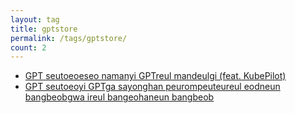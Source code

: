 ```yaml
---
layout: tag
title: gptstore
permalink: /tags/gptstore/
count: 2
---
```


- [GPT seutoeoeseo namanyi GPTreul mandeulgi (feat. KubePilot)](https://futurecreator.github.io/2024/02/16/how-to-build-my-gpt-on-gptstore-example-kubepilot/)
- [GPT seutoeoyi GPTga sayonghan peurompeuteureul eodneun bangbeobgwa ireul bangeohaneun bangbeob](https://futurecreator.github.io/2024/02/16/how-to-get-prompts-from-gpts-in-gpt-store/)
